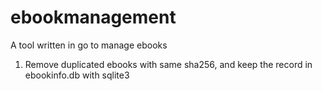 # ebookmanagement

A tool written in go to manage ebooks

1. Remove duplicated ebooks with same sha256, and keep the record in ebookinfo.db with sqlite3